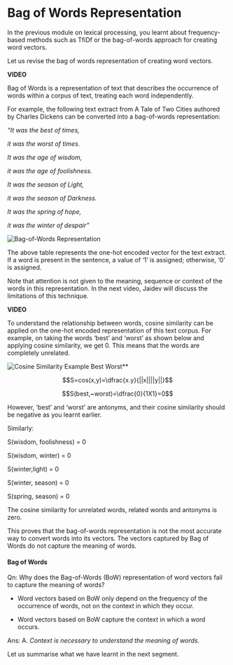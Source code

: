 # Bag of Words Representation

In the previous module on lexical processing, you learnt about frequency-based methods such as TfiDf or the bag-of-words approach for creating word vectors.

Let us revise the bag of words representation of creating word vectors.

**VIDEO**

Bag of Words is a representation of text that describes the occurrence of words within a corpus of text, treating each word independently.

  
For example, the following text extract from A Tale of Two Cities authored by Charles Dickens can be converted into a bag-of-words representation: 

_“It was the best of times,_

_it was the worst of times._

_It was the age of wisdom,_

_it was the age of foolishness._

_It was the season of Light,_

_it was the season of Darkness._

_It was the spring of hope,_

_it was the winter of despair”_

![Bag-of-Words Representation](https://i.ibb.co/G3VYkSm/Bag-of-Words-Representation.png)

The above table represents the one-hot encoded vector for the text extract. If a word is present in the sentence, a value of ‘1’ is assigned; otherwise, ‘0’ is assigned.

Note that attention is not given to the meaning, sequence or context of the words in this representation. In the next video, Jaidev will discuss the limitations of this technique.

**VIDEO**

To understand the relationship between words, cosine similarity can be applied on the one-hot encoded representation of this text corpus. For example, on taking the words ‘best’ and ‘worst’ as shown below and applying cosine similarity, we get 0. This means that the words are completely unrelated.

![Cosine Similarity Example Best Worst](https://i.ibb.co/74jd1rb/Cosine-Similarity-Example-Best-Worst.png)**

$$S=cos(x,y)=\dfrac{x.y}{||x||||y||}$$

$$S(best,~worst)=\dfrac{0}{1X1}=0$$

However, ‘best’ and ‘worst’ are antonyms, and their cosine similarity should be negative as you learnt earlier. 

Similarly:

S(wisdom, foolishness) = 0

S(wisdom, winter) = 0

S(winter,light) = 0

S(winter, season) = 0

S(spring, season) = 0

The cosine similarity for unrelated words, related words and antonyms is zero. 

This proves that the bag-of-words representation is not the most accurate way to convert words into its vectors. The vectors captured by Bag of Words do not capture the meaning of words. 

#### Bag of Words

Qn: Why does the Bag-of-Words (BoW) representation of word vectors fail to capture the meaning of words?

- Word vectors based on BoW only depend on the frequency of the occurrence of words, not on the context in which they occur.

- Word vectors based on BoW capture the context in which a word occurs.

Ans: A. *Context is necessary to understand the meaning of words.*

Let us summarise what we have learnt in the next segment.